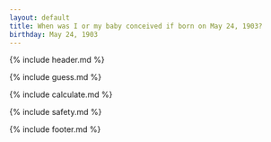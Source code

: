```yaml
---
layout: default
title: When was I or my baby conceived if born on May 24, 1903?
birthday: May 24, 1903
---
```


{% include header.md %}

{% include guess.md %}

{% include calculate.md %}

{% include safety.md %}

{% include footer.md %}



